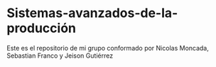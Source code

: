 # Sistemas-avanzados-de-la-producción
Este es el repositorio de mi grupo conformado por Nicolas Moncada, Sebastian Franco y Jeison Gutiérrez
